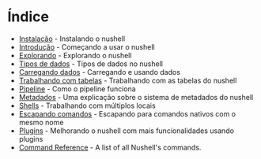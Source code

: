 # Índice

* [Instalação](instalacao.md) - Instalando o nushell
* [Introdução](introducao.md) - Começando a usar o nushell
* [Explorando](explorando.md) - Explorando o nushell
* [Tipos de dados](tipos_de_dados.md) - Tipos de dados no nushell
* [Carregando dados](carregando_dados.md) - Carregando e usando dados
* [Trabalhando com tabelas](trabalhando_com_tabelas.md) - Trabalhando com as tabelas do nushell
* [Pipeline](pipeline.md) - Como o pipeline funciona
* [Metadados](metadados.md) - Uma explicação sobre o sistema de metadados do nushell
* [Shells](shells_em_shells.md) - Trabalhando com múltiplos locais
* [Escapando comandos](escapando.md) - Escapando para comandos nativos com o mesmo nome
* [Plugins](plugins.md) - Melhorando o nushell com mais funcionalidades usando plugins
* [Command Reference](command_reference.md) - A list of all Nushell's commands.